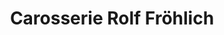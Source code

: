 ---
title: "Carosserie Rolf Fröhlich"
url: /winterthur/carosserie-rolf-froehlich/
shop: Autowerkstatt
---